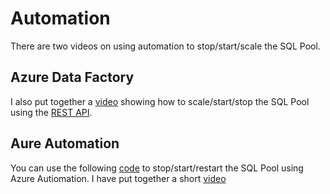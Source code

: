 # Automation

There are two videos on using automation to stop/start/scale the SQL Pool.

## Azure Data Factory
I also put together a [video](TBC) showing how to scale/start/stop the SQL Pool using the [REST API](https://docs.microsoft.com/en-us/azure/synapse-analytics/sql-data-warehouse/sql-data-warehouse-manage-compute-rest-api). 


## Aure Automation
You can use the following [code](https://github.com/microsoft/sql-data-warehouse-samples/tree/master/samples/automation) to stop/start/restart the SQL Pool using Azure Autiomation.
 I have put together a short [video](https://youtu.be/_sWkIC97AZ4)






